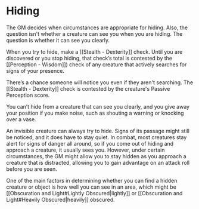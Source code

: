 # **Hiding**

The GM decides when circumstances are appropriate for hiding. Also, the question isn't whether a creature can see you when you are hiding. The question is whether it can see you clearly.

When you try to hide, make a [[Stealth - Dexterity]] check. Until you are discovered or you stop hiding, that check’s total is contested by the [[Perception - Wisdom]]) check of any creature that actively searches for signs of your presence.

There’s a chance someone will notice you even if they aren't searching. The [[Stealth - Dexterity]] check is contested by the creature's Passive Perception score.

You can’t hide from a creature that can see you clearly, and you give away your position if you make noise, such as shouting a warning or knocking over a vase.

An invisible creature can always try to hide. Signs of its passage might still be noticed, and it does have to stay quiet. In combat, most creatures stay alert for signs of danger all around, so if you come out of hiding and approach a creature, it usually sees you. However, under certain circumstances, the GM might allow you to stay hidden as you approach a creature that is distracted, allowing you to gain advantage on an attack roll before you are seen.

One of the main factors in determining whether you can find a hidden creature or object is how well you can see in an area, which might be [[Obscuration and Light#Lightly Obscured|lightly]] or [[Obscuration and Light#Heavily Obscured|heavily]] obscured.

